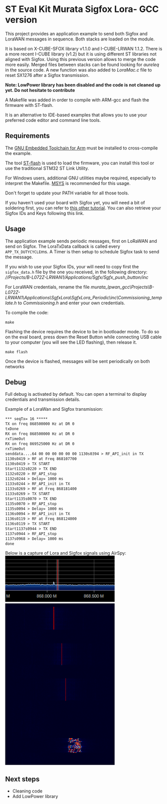 # ST Eval Kit Murata Sigfox Lora- GCC version

This project provides an application example to send both Sigfox and LoraWAN messages in sequence. Both stacks are loaded on the module.

It is based on X-CUBE-SFOX library v1.1.0 and I-CUBE-LRWAN 1.1.2. There is a more recent I-CUBE library (v1.2) but it is using different ST libraries not aligned with Sigfox. Using this previous version allows to merge the code more easily. Merged files between stacks can be found looking for _aureleq_ in the source code. A new function was also added to _LoraMac.c_ file to reset SX1276 after a Sigfox transmission.

**Note: LowPower library has been disabled and the code is not cleaned up yet. Do not hesitate to contribute**

A Makefile was added in order to compile with ARM-gcc and flash the firmware with ST-flash.

It is an alternative to IDE-based examples that allows you to use your preferred code editor and command line tools.

## Requirements

The [GNU Embedded Toolchain for Arm](https://developer.arm.com/open-source/gnu-toolchain/gnu-rm/downloads) must be installed to cross-compile the example.

The tool [ST-flash](https://github.com/texane/stlink) is used to load the firmware, you can install this tool or use the traditional STM32 ST Link Utility.

For Windows users, additional GNU utilities maybe required, especially to interpret the Makefile.
[MSYS](http://www.mingw.org/wiki/msys) is recommended for this usage.

Don't forget to update your PATH variable for all those tools.

If you haven't used your board with Sigfox yet, you will need a bit of soldering first, you can refer to [this other tutorial](https://github.com/aureleq/muRataSigfox). You can also retrieve your Sigfox IDs and Keys following this link.


## Usage

The application example sends periodic messages, first on LoRaWAN and send on Sigfox. The LoraTxData callback is called every `APP_TX_DUTYCYCLE`ms. A Timer is then setup to schedule Sigfox task to send the message.

If you wish to use your Sigfox IDs, your will need to copy first the `sigfox_data.h` file by the one you received, in the following directory: *//Projects/B-L072Z-LRWAN1/Applications/Sgfx/Sgfx_push_button/inc*

For LoraWAN credentials, rename the file *murata_lpwan_gcc\Projects\B-L072Z-LRWAN1\Applications\SgfxLora\SgfxLora_Periodic\inc\Commissioning_template.h*  to *Commissioning.h* and enter your own credentials.

To compile the code:
```
make
```

Flashing the device requires the device to be in bootloader mode. To do so on the eval board, press down the Reset Button while connecting USB cable to your computer (you will see the LED flashing), then release it.
```
make flash
```

Once the device is flashed, messages will be sent periodically on both networks

## Debug

Full debug is activated by default. You can open a terminal to display credentials and transmission details.

Example of a LoraWan and Sigfox transmission:
```
*** seqTx= 16 *****
TX on freq 868500000 Hz at DR 0
txDone
RX on freq 868500000 Hz at DR 0
rxTimeOut
RX on freq 869525000 Hz at DR 0
rxTimeOut
senddata....64 00 00 00 00 00 00 1130s0394 > RF_API_init in TX
1130s0419 > RF at Freq 868107700
1130s0419 > TX START
Start1132s0220 > TX END
1132s0220 > RF_API_stop
1132s0244 > Delay= 1000 ms
1133s0244 > RF_API_init in TX
1133s0269 > RF at Freq 868181400
1133s0269 > TX START
Start1135s0070 > TX END
1135s0070 > RF_API_stop
1135s0094 > Delay= 1000 ms
1136s0094 > RF_API_init in TX
1136s0119 > RF at Freq 868124000
1136s0119 > TX START
Start1137s0944 > TX END
1137s0944 > RF_API_stop
1137s0968 > Delay= 1000 ms
done
```


Below is a capture of Lora and Sigfox signals using AirSpy:
![AirSpy](AirSpy.png)

## Next steps

- Cleaning code
- Add LowPower library
